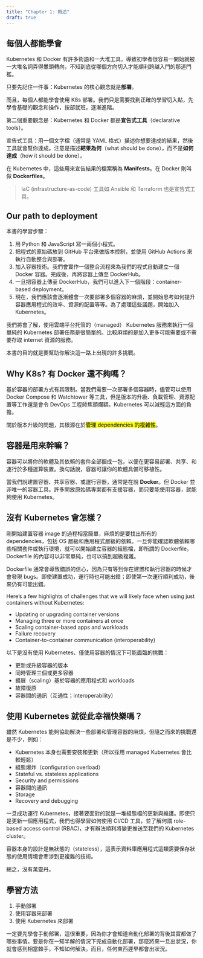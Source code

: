 ```yaml
---
title: "Chapter 1: 概述"
draft: true
---
```


## 每個人都能學會

Kubernetes 和 Docker 有許多術語和一大堆工具，導致初學者很容易一開始就被一大堆名詞弄得暈頭轉向，不知到底從哪個方向切入才能順利跨越入門的那道門檻。

只要先記住一件事：Kubernetes 的核心觀念就是**部署**。

而且，每個人都能學會使用 K8s 部署。我們只是需要找到正確的學習切入點，先學會基礎的觀念和操作，按部就班，逐漸進階。

第二個重要觀念是：Kubernetes 和 Docker 都是**宣告式工具**（declarative tools）。

宣告式工具：用一個文字檔（通常是 YAML 格式）描述你想要達成的結果，然後工具就會幫你達成。注意是描述**結果為何**（what should be done），而不是**如何達成**（how it should be done）。

在 Kubernetes 中，這些用來宣告結果的檔案稱為 **Manifests**。在 Docker 則叫做 **Dockerfiles**。

> IaC (infrastructure-as-code) 工具如 Ansible 和 Terraform 也是宣告式工具。

## Our path to deployment

本書的學習步驟：

1. 用 Python 和 JavaScript 寫一兩個小程式。
2. 把程式的原始碼放到 GitHub 平台來做版本控制，並使用 GitHub Actions 來執行自動整合與部署。
3. 加入容器技術。我們會實作一個整合流程來為我們的程式自動建立一個 Docker 容器。完成後，再將容器上傳至 DockerHub。
4. 一旦把容器上傳至 DockerHub，我們可以進入下一個階段：container-based deployment。
5. 現在，我們應該會逐漸體會一次要部署多個容器的麻煩，並開始思考如何提升容器應用程式的效率、資源的配置等等。為了處理這些議題，開始加入 Kubernetes。

我們將會了解，使用雲端平台托管的（managed） Kubernetes 服務來執行一個單純的 Kubernetes 部署任務是很簡單的。比較麻煩的是加入更多可能需要或不需要存取 internet 資源的服務。

本書的目的就是要幫助你解決這一路上出現的許多挑戰。

## Why K8s? 有 Docker 還不夠嗎？

基於容器的部署方式有其限制。當我們需要一次部署多個容器時，儘管可以使用 Docker Compose 和 Watchtower 等工具，但是版本的升級、負載管理、資源配置等工作還是會令 DevOps 工程師焦頭爛額。Kubernetes 可以減輕這方面的負擔。

關於版本升級的問題，其根源在於<mark>管理 dependencies 的複雜性</mark>。

## 容器是用來幹嘛？

容器可以將你的軟體及其依賴的套件全部捆成一包，以便在更容易部署、共享、和運行於多種運算裝置。換句話說，容器可讓你的軟體具備可移植性。

當我們說建置容器、共享容器、或運行容器，通常是在說 **Docker**。但 Docker 並非唯一的容器工具。許多開放原始碼專案都有支援容器，而只要能使用容器，就能夠使用 Kubernetes。

## 沒有 Kubernetes 會怎樣？

剛開始建置容器 image 的過程相當簡單，麻煩的是要找出所有的 dependencies，包括 OS 層級和應用程式層級的依賴。一旦你能確認軟體依賴哪些相關套件或執行環境，就可以開始建立容器的組態檔，即所謂的 Dockerfile。Dockerfile 的內容可以非常單純，也可以搞到超級複雜。

Dockerfile 通常會導致錯誤的信心，因為只有等到你在建置和執行容器的時候才會發現 bugs。即使建置成功，運行時也可能出錯；即使第一次運行順利成功，後來仍有可能出錯。

Here’s a few highlights of challenges that we will likely face when using just containers without Kubernetes:

- Updating or upgrading container versions
- Managing three or more containers at once
- Scaling container-based apps and workloads
- Failure recovery
- Container-to-container communication (interoperability)

以下是沒有使用 Kubernetes、僅使用容器的情況下可能面臨的挑戰：

- 更新或升級容器的版本
- 同時管理三個或更多容器
- 擴展（scaling）基於容器的應用程式和 workloads
- 故障復原
- 容器間的通訊（互通性；interoperability）

## 使用 Kubernetes 就從此幸福快樂嗎？

雖然 Kubernetes 能夠協助解決一些部署和管理容器的麻煩，但隨之而來的挑戰還是不少，例如：

- Kubernetes 本身也需要安裝和更新（所以採用 managed Kubernetes 會比較輕鬆）
- 組態爆炸（configuration overload）
- Stateful vs. stateless applications
- Security and permissions
- 容器間的通訊
- Storage
- Recovery and debugging

一旦成功運行 Kubernetes，接著要面對的就是一堆組態檔的更新與維護。即使只是更新一個應用程式，我們也得學習如何使用 CI/CD 工具，並了解何謂 role-based access control (RBAC)，才有辦法順利將變更推送至我們的 Kubernetes cluster。

容器本身的設計是無狀態的（stateless），這表示資料庫應用程式這類需要保存狀態的使用情境會牽涉到更複雜的技術。

總之，沒有萬靈丹。

## 學習方法

1. 手動部署
2. 使用容器來部署
3. 使用 Kubernetes 來部署

一定要先學會手動部署，這很重要，因為你才會知道自動化部署的背後其實都做了哪些事情。要是你在一知半解的情況下完成自動化部署，那麼將來一旦出狀況，你就會感到相當棘手，不知如何解決。而且，任何東西遲早都會出狀況。
